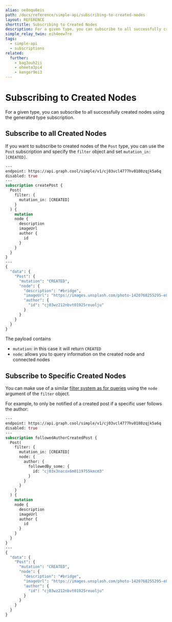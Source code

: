 ```yaml
---
alias: oe8oqu8eis
path: /docs/reference/simple-api/subscribing-to-created-nodes
layout: REFERENCE
shorttitle: Subscribing to Created Nodes
description: For a given type, you can subscribe to all successfully created nodes using the generated type subscription.
simple_relay_twin: eih4eew7re
tags:
  - simple-api
  - subscriptions
related:
  further:
    - bag3ouh2ii
    - ohmeta3pi4
    - kengor9ei3
---
```


# Subscribing to Created Nodes

For a given type, you can subscribe to all successfully created nodes using the generated type subscription.

## Subscribe to all Created Nodes

If you want to subscribe to created nodes of the `Post` type, you can use the `Post` subscription and specify the `filter` object and set `mutation_in: [CREATED]`.

```graphql
---
endpoint: https://api.graph.cool/simple/v1/cj03vcl4777hv0180zqjk5a6q
disabled: true
---
subscription createPost {
  Post(
    filter: {
      mutation_in: [CREATED]
    }
  ) {
    mutation
    node {
      description
      imageUrl
      author {
        id
      }
    }
  }
}
---
{
  "data": {
    "Post": {
      "mutation": "CREATED",
      "node": {
        "description": "#bridge",
        "imageUrl": "https://images.unsplash.com/photo-1420768255295-e871cbf6eb81",
        "author": {
          "id": "cj03wz212nbvt01925reuolju"
        }
      }
    }
  }
}
```

The payload contains

* `mutation`: in this case it will return `CREATED`
* `node`: allows you to query information on the created node and connected nodes

## Subscribe to Specific Created Nodes

You can make use of a similar [filter system as for queries](!alias-xookaexai0) using the `node` argument of the `filter` object.

For example, to only be notified of a created post if a specific user follows the author:

```graphql
---
endpoint: https://api.graph.cool/simple/v1/cj03vcl4777hv0180zqjk5a6q
disabled: true
---
subscription followedAuthorCreatedPost {
  Post(
    filter: {
      mutation_in: [CREATED]
      node: {
        author: {
          followedBy_some: {
            id: "cj03x3nacox6m0119755kmcm3"
          }
        }
      }
    }
  ) {
    mutation
    node {
      description
      imageUrl
      author {
        id
      }
    }
  }
}
---
{
  "data": {
    "Post": {
      "mutation": "CREATED",
      "node": {
        "description": "#bridge",
        "imageUrl": "https://images.unsplash.com/photo-1420768255295-e871cbf6eb81",
        "author": {
          "id": "cj03wz212nbvt01925reuolju"
        }
      }
    }
  }
}
```
